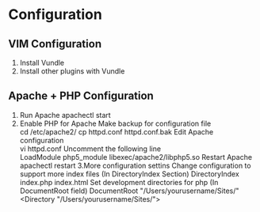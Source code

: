 # Configuration
## VIM Configuration
1. Install Vundle 
2. Install other plugins with Vundle

## Apache + PHP Configuration
1. Run Apache
    apachectl start
2. Enable PHP for Apache
Make backup for configuration file  
    cd /etc/apache2/
    cp httpd.conf httpd.conf.bak
Edit Apache configuration  
    vi httpd.conf
Uncomment the following line  
    LoadModule php5_module libexec/apache2/libphp5.so
Restart Apache  
    apachectl restart
3.More configuration settins
Change configuration to support more index files (In DirectoryIndex Section)
    DirectoryIndex index.php index.html
Set development directories for php (In DocumentRoot field)
    DocumentRoot "/Users/yourusername/Sites/"
    <Directory "/Users/yourusername/Sites/">
    
